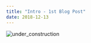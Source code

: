 ```yaml
---
title: "Intro - 1st Blog Post"
date: 2018-12-13
---
```


![under_construction](https://www.rozan.org/sites/default/files/field/image/blog%20under%20construction.png)
